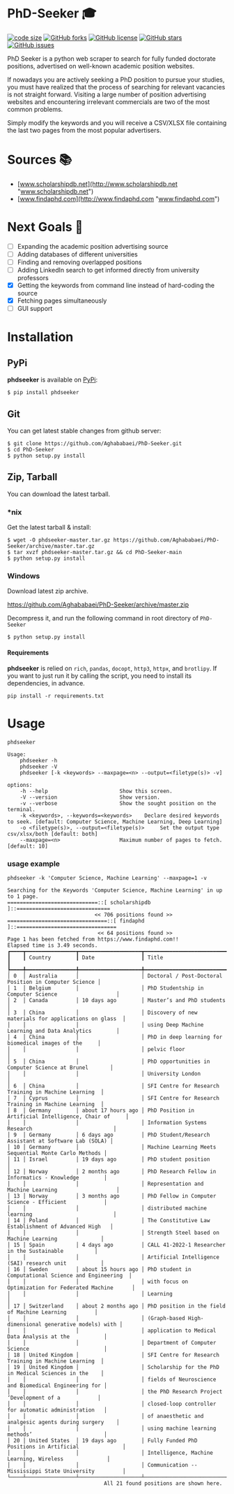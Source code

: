 # PhD-Seeker 🎓

[![code size](https://img.shields.io/github/languages/code-size/Aghababaei/PhD-Seeker?style=social)](https://github.com/Aghababaei/PhD-Seeker/archive/master.zip)
[![GitHub forks](https://img.shields.io/github/forks/Aghababaei/PhD-Seeker?style=social)](https://github.com/Aghababaei/PhD-Seeker/network/members)
[![GitHub license](https://img.shields.io/github/license/Aghababaei/PhD-Seeker?style=social)](https://github.com/Aghababaei/PhD-Seeker/blob/main/LICENSE)
[![GitHub stars](https://img.shields.io/github/stars/Aghababaei/PhD-Seeker?style=social)](https://github.com/Aghababaei/PhD-Seeker/stargazers)
[![GitHub issues](https://img.shields.io/github/issues/Aghababaei/PhD-Seeker?style=social)](https://github.com/Aghababaei/PhD-Seeker/issues)


PhD Seeker is a python web scraper to search for fully funded doctorate positions, advertised on well-known academic position websites.

If nowadays you are actively seeking a PhD position to pursue your studies, you must have realized that the process of searching for relevant vacancies is not straight forward. Visiting a large number of position advertising websites and encountering irrelevant commercials are two of the most common problems.

Simply modify the keywords and you will receive a CSV/XLSX file containing the last two pages from the most popular advertisers.

# Sources 📚
- [www.scholarshipdb.net](http://www.scholarshipdb.net  "www.scholarshipdb.net")
- [www.findaphd.com](http://www.findaphd.com "www.findaphd.com")


# Next Goals 🎯
- [ ] Expanding the academic position advertising source
- [ ] Adding databases of different universities
- [ ] Finding and removing overlapped positions
- [ ] Adding LinkedIn search to get informed directly from university professors
- [X] Getting the keywords from command line instead of hard-coding the source
- [X] Fetching pages simultaneously
- [ ] GUI support

Installation
==============

## PyPi

**phdseeker** is available on [PyPi](http://pypi.python.org/pypi/phdseeker):

    $ pip install phdseeker

## Git

You can get latest stable changes from github server:

    $ git clone https://github.com/Aghababaei/PhD-Seeker.git
    $ cd PhD-Seeker
    $ python setup.py install

## Zip, Tarball

You can download the latest tarball.

### *nix

Get the latest tarball & install:

    $ wget -O phdseeker-master.tar.gz https://github.com/Aghababaei/PhD-Seeker/archive/master.tar.gz
    $ tar xvzf phdseeker-master.tar.gz && cd PhD-Seeker-main
    $ python setup.py install

### Windows

Download latest zip archive.

https://github.com/Aghababaei/PhD-Seeker/archive/master.zip

Decompress it, and run the following command in root directory of `PhD-Seeker`

    $ python setup.py install

#### Requirements
**phdseeker**  is relied on `rich`, `pandas`, `docopt`, `http3`, `httpx`, and `brotlipy`.
If you want to just run it by calling the script, you need to install its dependencies, in advance.
```
pip install -r requirements.txt
```

# Usage
```
phdseeker

Usage:
    phdseeker -h
    phdseeker -V
    phdseeker [-k <keywords> --maxpage=<n> --output=<filetype(s)> -v]

options:
    -h --help                       Show this screen.
    -V --version                    Show version.
    -v --verbose                    Show the sought position on the terminal.
    -k <keywords>, --keywords=<keywords>    Declare desired keywords to seek. [default: Computer Science, Machine Learning, Deep Learning]
    -o <filetype(s)>, --output=<filetype(s)>     Set the output type csv/xlsx/both [default: both]
    --maxpage=<n>                   Maximum number of pages to fetch. [default: 10]
```
### usage example
```
phdseeker -k 'Computer Science, Machine Learning' --maxpage=1 -v

Searching for the Keywords 'Computer Science, Machine Learning' in up to 1 page.
=============================::[ scholarshipdb ]::==============================
                            << 706 positions found >>
================================::[ findaphd ]::================================
                             << 64 positions found >>
Page 1 has been fetched from https://www.findaphd.com!!
Elapsed time is 3.49 seconds.
┏━━━━┳━━━━━━━━━━━━━━━━┳━━━━━━━━━━━━━━━━━━━━┳━━━━━━━━━━━━━━━━━━━━━━━━━━━━━━━━━━━━━━━━━━━━━━━━━━━━━━━┓
┃    ┃ Country        ┃ Date               ┃ Title                                                 ┃
┡━━━━╇━━━━━━━━━━━━━━━━╇━━━━━━━━━━━━━━━━━━━━╇━━━━━━━━━━━━━━━━━━━━━━━━━━━━━━━━━━━━━━━━━━━━━━━━━━━━━━━┩
│ 0  │ Australia      │                    │ Doctoral / Post-Doctoral Position in Computer Science │
│ 1  │ Belgium        │                    │ PhD Studentship in Computer Science                   │
│ 2  │ Canada         │ 10 days ago        │ Master’s and PhD students                             │
│ 3  │ China          │                    │ Discovery of new materials for applications on glass  │
│    │                │                    │ using Deep Machine Learning and Data Analytics        │
│ 4  │ China          │                    │ PhD in deep learning for biomedical images of the     │
│    │                │                    │ pelvic floor                                          │
│ 5  │ China          │                    │ PhD opportunities in Computer Science at Brunel       │
│    │                │                    │ University London                                     │
│ 6  │ China          │                    │ SFI Centre for Research Training in Machine Learning  │
│ 7  │ Cyprus         │                    │ SFI Centre for Research Training in Machine Learning  │
│ 8  │ Germany        │ about 17 hours ago │ PhD Position in Artificial Intelligence, Chair of     │
│    │                │                    │ Information Systems Research                          │
│ 9  │ Germany        │ 6 days ago         │ PhD Student/Research Assistant at Software Lab (SOLA) │
│ 10 │ Germany        │                    │ Machine Learning Meets Sequential Monte Carlo Methods │
│ 11 │ Israel         │ 19 days ago        │ PhD student position                                  │
│ 12 │ Norway         │ 2 months ago       │ PhD Research Fellow in Informatics - Knowledge        │
│    │                │                    │ Representation and Machine Learning                   │
│ 13 │ Norway         │ 3 months ago       │ PhD Fellow in Computer Science - Efficient            │
│    │                │                    │ distributed machine learning                          │
│ 14 │ Poland         │                    │ The Constitutive Law Establishment of Advanced High   │
│    │                │                    │ Strength Steel based on Machine Learning              │
│ 15 │ Spain          │ 4 days ago         │ CALL 41-2022-1 Researcher in the Sustainable          │
│    │                │                    │ Artificial Intelligence (SAI) research unit           │
│ 16 │ Sweden         │ about 15 hours ago │ PhD student in Computational Science and Engineering  │
│    │                │                    │ with focus on Optimization for Federated Machine      │
│    │                │                    │ Learning                                              │
│ 17 │ Switzerland    │ about 2 months ago │ PhD position in the field of Machine Learning         │
│    │                │                    │ (Graph-based High-dimensional generative models) with │
│    │                │                    │ application to Medical Data Analysis at the           │
│    │                │                    │ Department of Computer Science                        │
│ 18 │ United Kingdom │                    │ SFI Centre for Research Training in Machine Learning  │
│ 19 │ United Kingdom │                    │ Scholarship for the PhD in Medical Sciences in the    │
│    │                │                    │ fields of Neuroscience and Biomedical Engineering for │
│    │                │                    │ the PhD Research Project ‘Development of a            │
│    │                │                    │ closed-loop controller for automatic administration   │
│    │                │                    │ of anaesthetic and analgesic agents during surgery    │
│    │                │                    │ using machine learning methods’                       │
│ 20 │ United States  │ 19 days ago        │ Fully Funded PhD Positions in Artificial              │
│    │                │                    │ Intelligence, Machine Learning, Wireless              │
│    │                │                    │ Communication -- Mississippi State University         │
└────┴────────────────┴────────────────────┴───────────────────────────────────────────────────────┘
                               All 21 found positions are shown here. 
```